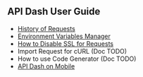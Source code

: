 ## API Dash User Guide

- [History of Requests](https://github.com/foss42/apidash/blob/main/doc/user_guide/his_user_guide.md)
- [Environment Variables Manager](https://github.com/foss42/apidash/blob/main/doc/user_guide/env_user_guide.md)
- [How to Disable SSL for Requests](https://github.com/foss42/apidash/blob/main/doc/user_guide/disable_ssl.md)
- Import Request for cURL (Doc TODO)
- How to use Code Generator (Doc TODO)
- [API Dash on Mobile](https://github.com/foss42/apidash/blob/main/doc/user_guide/req_user_guide.md)
